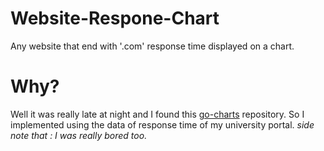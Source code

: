 # Website-Respone-Chart
Any website that end with '.com' response time displayed on a chart.

# Why?
Well it was really late at night and I found this [go-charts](https://github.com/go-echarts/go-echarts) repository. So I implemented using the data of response time of my university portal. *side note that : I was really bored too.*


